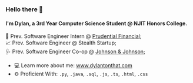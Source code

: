 ### Hello there 👋

#### I'm Dylan, a 3rd Year Computer Science Student @ NJIT Honors College.

🏢 Prev. Software Engineer Intern @ [Prudential Financial](https://www.prudential.com/);<br>
📈 Prev. Software Engineer @ Stealth Startup;<br>
🩺 Prev. Software Engineer Co-op @ [Johnson & Johnson](https://www.jnj.com/medtech);<br>

- 💻 Learn more about me: <a href="https://www.dylantonthat.com">www.dylantonthat.com</a>
- ⚙️ Proficient With: `.py`, `.java`, `.sql`, `.js`, `.ts`, `.html`, `.css` 
